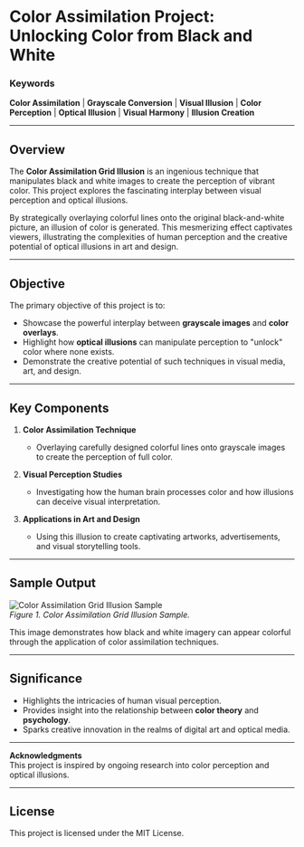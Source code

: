 # Color Assimilation Project: Unlocking Color from Black and White

### Keywords  
**Color Assimilation** | **Grayscale Conversion** | **Visual Illusion** | **Color Perception** | **Optical Illusion** | **Visual Harmony** | **Illusion Creation**

---

## Overview

The **Color Assimilation Grid Illusion** is an ingenious technique that manipulates black and white images to create the perception of vibrant color. This project explores the fascinating interplay between visual perception and optical illusions.

By strategically overlaying colorful lines onto the original black-and-white picture, an illusion of color is generated. This mesmerizing effect captivates viewers, illustrating the complexities of human perception and the creative potential of optical illusions in art and design.

---

## Objective

The primary objective of this project is to:

- Showcase the powerful interplay between **grayscale images** and **color overlays**.
- Highlight how **optical illusions** can manipulate perception to "unlock" color where none exists.
- Demonstrate the creative potential of such techniques in visual media, art, and design.

---

## Key Components

1. **Color Assimilation Technique**  
   - Overlaying carefully designed colorful lines onto grayscale images to create the perception of full color.

2. **Visual Perception Studies**  
   - Investigating how the human brain processes color and how illusions can deceive visual interpretation.

3. **Applications in Art and Design**  
   - Using this illusion to create captivating artworks, advertisements, and visual storytelling tools.

---

## Sample Output

![Color Assimilation Grid Illusion Sample](image.png)  
*Figure 1. Color Assimilation Grid Illusion Sample.*

This image demonstrates how black and white imagery can appear colorful through the application of color assimilation techniques.

---

## Significance

- Highlights the intricacies of human visual perception.
- Provides insight into the relationship between **color theory** and **psychology**.
- Sparks creative innovation in the realms of digital art and optical media.

---

**Acknowledgments**  
This project is inspired by ongoing research into color perception and optical illusions.

---

## License  

This project is licensed under the MIT License.

